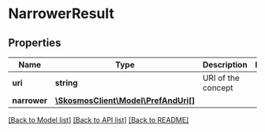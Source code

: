 # NarrowerResult

## Properties
Name | Type | Description | Notes
------------ | ------------- | ------------- | -------------
**uri** | **string** | URI of the concept | 
**narrower** | [**\SkosmosClient\Model\PrefAndUri[]**](PrefAndUri.md) |  | 

[[Back to Model list]](../README.md#documentation-for-models) [[Back to API list]](../README.md#documentation-for-api-endpoints) [[Back to README]](../README.md)


